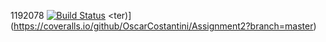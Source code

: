 1192078 
[![Build Status](https://travis-ci.com/OscarCostantini/Assignment2.svg?branch=master)](https://travis-ci.com/OscarCostantini/Assignment2)
<ter)](https://coveralls.io/github/OscarCostantini/Assignment2?branch=master)

